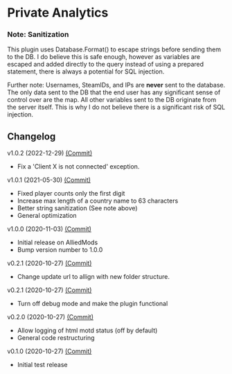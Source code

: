 # Private Analytics

### Note: Sanitization

This plugin uses Database.Format() to escape strings before sending them to the DB. I do believe this is safe enough, however as variables are escaped and added directly to the query instead of using a prepared statement, there is always a potential for SQL injection.

Further note: Usernames, SteamIDs, and IPs are **never** sent to the database. The only data sent to the DB that the end user has any significant sense of control over are the map. All other variables sent to the DB originate from the server itself. This is why I do not believe there is a significant risk of SQL injection.

## Changelog

v1.0.2 (2022-12-29) [(Commit)](https://github.com/llamasking/sourcemod-plugins/commit/f003000432c1a48474a0ecbd1865c006b10dbc6d)

- Fix a 'Client X is not connected' exception.

v1.0.1 (2021-05-30) [(Commit)](https://github.com/llamasking/sourcemod-plugins/commit/7d12a2bc25f1c531f1f440bd27c7b9a22dbef48c)

- Fixed player counts only the first digit
- Increase max length of a country name to 63 characters
- Better string sanitization (See note above)
- General optimization

v1.0.0 (2020-11-03) [(Commit)](https://github.com/llamasking/sourcemod-plugins/commit/38e66465c8d1a7a5d82d068fec85267a79a28920)

- Initial release on AlliedMods
- Bump version number to 1.0.0

v0.2.1 (2020-10-27) [(Commit)](https://github.com/llamasking/sourcemod-plugins/commit/90d418e4d4ea61ee5cacf1c3b11e8d65902a5095)

- Change update url to allign with new folder structure.

v0.2.1 (2020-10-27) [(Commit)](https://github.com/llamasking/sourcemod-plugins/commit/06657c4903ab4234a5308f042ab2b5ab55d90992)

- Turn off debug mode and make the plugin functional

v0.2.0 (2020-10-27) [(Commit)](https://github.com/llamasking/sourcemod-plugins/commit/2ddca14a7fd6fdd402971a3506463c23517c1b9b)

- Allow logging of html motd status (off by default)
- General code restructuring

v0.1.0 (2020-10-27) [(Commit)](https://github.com/llamasking/sourcemod-plugins/commit/94931e8698a7471933ae935e99c6800c24097621)

- Initial test release
